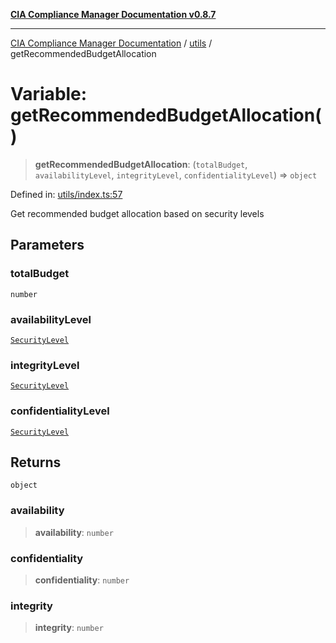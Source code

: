 [**CIA Compliance Manager Documentation v0.8.7**](../../README.md)

***

[CIA Compliance Manager Documentation](../../modules.md) / [utils](../README.md) / getRecommendedBudgetAllocation

# Variable: getRecommendedBudgetAllocation()

> **getRecommendedBudgetAllocation**: (`totalBudget`, `availabilityLevel`, `integrityLevel`, `confidentialityLevel`) => `object`

Defined in: [utils/index.ts:57](https://github.com/Hack23/cia-compliance-manager/blob/c1b03266cad85c2f58531e3fd0aea147fa649ae0/src/utils/index.ts#L57)

Get recommended budget allocation based on security levels

## Parameters

### totalBudget

`number`

### availabilityLevel

[`SecurityLevel`](../../index/type-aliases/SecurityLevel.md)

### integrityLevel

[`SecurityLevel`](../../index/type-aliases/SecurityLevel.md)

### confidentialityLevel

[`SecurityLevel`](../../index/type-aliases/SecurityLevel.md)

## Returns

`object`

### availability

> **availability**: `number`

### confidentiality

> **confidentiality**: `number`

### integrity

> **integrity**: `number`
